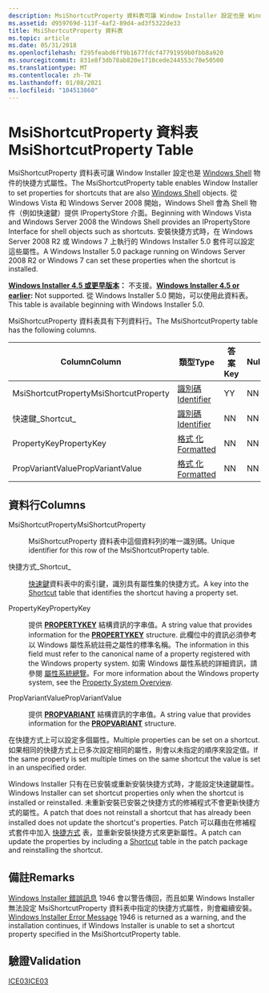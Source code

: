 ```yaml
---
description: MsiShortcutProperty 資料表可讓 Window Installer 設定也是 Windows Shell 物件的快捷方式屬性。
ms.assetid: d959769d-113f-4af2-89d4-ad3f5322de33
title: MsiShortcutProperty 資料表
ms.topic: article
ms.date: 05/31/2018
ms.openlocfilehash: f295feabd6ff9b1677fdcf47791959b0fbb8a920
ms.sourcegitcommit: 831e8f3db78ab820e1710cede244553c70e50500
ms.translationtype: MT
ms.contentlocale: zh-TW
ms.lasthandoff: 01/08/2021
ms.locfileid: "104513860"
---
```

# <a name="msishortcutproperty-table"></a><span data-ttu-id="c65d2-103">MsiShortcutProperty 資料表</span><span class="sxs-lookup"><span data-stu-id="c65d2-103">MsiShortcutProperty Table</span></span>

<span data-ttu-id="c65d2-104">MsiShortcutProperty 資料表可讓 Window Installer 設定也是 [Windows Shell](/previous-versions/windows/desktop/legacy/bb773177(v=vs.85)) 物件的快捷方式屬性。</span><span class="sxs-lookup"><span data-stu-id="c65d2-104">The MsiShortcutProperty table enables Window Installer to set properties for shortcuts that are also [Windows Shell](/previous-versions/windows/desktop/legacy/bb773177(v=vs.85)) objects.</span></span> <span data-ttu-id="c65d2-105">從 Windows Vista 和 Windows Server 2008 開始，Windows Shell 會為 Shell 物件（例如快速鍵）提供 IPropertyStore 介面。</span><span class="sxs-lookup"><span data-stu-id="c65d2-105">Beginning with Windows Vista and Windows Server 2008 the Windows Shell provides an IPropertyStore Interface for shell objects such as shortcuts.</span></span> <span data-ttu-id="c65d2-106">安裝快捷方式時，在 Windows Server 2008 R2 或 Windows 7 上執行的 Windows Installer 5.0 套件可以設定這些屬性。</span><span class="sxs-lookup"><span data-stu-id="c65d2-106">A Windows Installer 5.0 package running on Windows Server 2008 R2 or Windows 7 can set these properties when the shortcut is installed.</span></span>

<span data-ttu-id="c65d2-107">**[Windows Installer 4.5 或更早版本](not-supported-in-windows-installer-4-5.md)：** 不支援。</span><span class="sxs-lookup"><span data-stu-id="c65d2-107">**[Windows Installer 4.5 or earlier](not-supported-in-windows-installer-4-5.md):** Not supported.</span></span> <span data-ttu-id="c65d2-108">從 Windows Installer 5.0 開始，可以使用此資料表。</span><span class="sxs-lookup"><span data-stu-id="c65d2-108">This table is available beginning with Windows Installer 5.0.</span></span>

<span data-ttu-id="c65d2-109">MsiShortcutProperty 資料表具有下列資料行。</span><span class="sxs-lookup"><span data-stu-id="c65d2-109">The MsiShortcutProperty table has the following columns.</span></span>



| <span data-ttu-id="c65d2-110">Column</span><span class="sxs-lookup"><span data-stu-id="c65d2-110">Column</span></span>              | <span data-ttu-id="c65d2-111">類型</span><span class="sxs-lookup"><span data-stu-id="c65d2-111">Type</span></span>                         | <span data-ttu-id="c65d2-112">答案</span><span class="sxs-lookup"><span data-stu-id="c65d2-112">Key</span></span> | <span data-ttu-id="c65d2-113">Nullable</span><span class="sxs-lookup"><span data-stu-id="c65d2-113">Nullable</span></span> |
|---------------------|------------------------------|-----|----------|
| <span data-ttu-id="c65d2-114">MsiShortcutProperty</span><span class="sxs-lookup"><span data-stu-id="c65d2-114">MsiShortcutProperty</span></span> | [<span data-ttu-id="c65d2-115">識別碼</span><span class="sxs-lookup"><span data-stu-id="c65d2-115">Identifier</span></span>](identifier.md) | <span data-ttu-id="c65d2-116">Y</span><span class="sxs-lookup"><span data-stu-id="c65d2-116">Y</span></span>   | <span data-ttu-id="c65d2-117">N</span><span class="sxs-lookup"><span data-stu-id="c65d2-117">N</span></span>        |
| <span data-ttu-id="c65d2-118">快速鍵\_</span><span class="sxs-lookup"><span data-stu-id="c65d2-118">Shortcut\_</span></span>          | [<span data-ttu-id="c65d2-119">識別碼</span><span class="sxs-lookup"><span data-stu-id="c65d2-119">Identifier</span></span>](identifier.md) | <span data-ttu-id="c65d2-120">N</span><span class="sxs-lookup"><span data-stu-id="c65d2-120">N</span></span>   | <span data-ttu-id="c65d2-121">N</span><span class="sxs-lookup"><span data-stu-id="c65d2-121">N</span></span>        |
| <span data-ttu-id="c65d2-122">PropertyKey</span><span class="sxs-lookup"><span data-stu-id="c65d2-122">PropertyKey</span></span>         | [<span data-ttu-id="c65d2-123">格式 化</span><span class="sxs-lookup"><span data-stu-id="c65d2-123">Formatted</span></span>](formatted.md)   | <span data-ttu-id="c65d2-124">N</span><span class="sxs-lookup"><span data-stu-id="c65d2-124">N</span></span>   | <span data-ttu-id="c65d2-125">N</span><span class="sxs-lookup"><span data-stu-id="c65d2-125">N</span></span>        |
| <span data-ttu-id="c65d2-126">PropVariantValue</span><span class="sxs-lookup"><span data-stu-id="c65d2-126">PropVariantValue</span></span>    | [<span data-ttu-id="c65d2-127">格式 化</span><span class="sxs-lookup"><span data-stu-id="c65d2-127">Formatted</span></span>](formatted.md)   | <span data-ttu-id="c65d2-128">N</span><span class="sxs-lookup"><span data-stu-id="c65d2-128">N</span></span>   | <span data-ttu-id="c65d2-129">N</span><span class="sxs-lookup"><span data-stu-id="c65d2-129">N</span></span>        |



 

## <a name="columns"></a><span data-ttu-id="c65d2-130">資料行</span><span class="sxs-lookup"><span data-stu-id="c65d2-130">Columns</span></span>

<dl> <dt>

<span data-ttu-id="c65d2-131"><span id="MsiShortcutProperty"></span><span id="msishortcutproperty"></span><span id="MSISHORTCUTPROPERTY"></span>MsiShortcutProperty</span><span class="sxs-lookup"><span data-stu-id="c65d2-131"><span id="MsiShortcutProperty"></span><span id="msishortcutproperty"></span><span id="MSISHORTCUTPROPERTY"></span>MsiShortcutProperty</span></span>
</dt> <dd>

<span data-ttu-id="c65d2-132">MsiShortcutProperty 資料表中這個資料列的唯一識別碼。</span><span class="sxs-lookup"><span data-stu-id="c65d2-132">Unique identifier for this row of the MsiShortcutProperty table.</span></span>

</dd> <dt>

<span data-ttu-id="c65d2-133"><span id="Shortcut_"></span><span id="shortcut_"></span><span id="SHORTCUT_"></span>快捷方式\_</span><span class="sxs-lookup"><span data-stu-id="c65d2-133"><span id="Shortcut_"></span><span id="shortcut_"></span><span id="SHORTCUT_"></span>Shortcut\_</span></span>
</dt> <dd>

<span data-ttu-id="c65d2-134">[快速鍵](shortcut-table.md)資料表中的索引鍵，識別具有屬性集的快捷方式。</span><span class="sxs-lookup"><span data-stu-id="c65d2-134">A key into the [Shortcut](shortcut-table.md) table that identifies the shortcut having a property set.</span></span>

</dd> <dt>

<span data-ttu-id="c65d2-135"><span id="PropertyKey"></span><span id="propertykey"></span><span id="PROPERTYKEY"></span>PropertyKey</span><span class="sxs-lookup"><span data-stu-id="c65d2-135"><span id="PropertyKey"></span><span id="propertykey"></span><span id="PROPERTYKEY"></span>PropertyKey</span></span>
</dt> <dd>

<span data-ttu-id="c65d2-136">提供 [**PROPERTYKEY**](/windows/win32/api/wtypes/ns-wtypes-propertykey) 結構資訊的字串值。</span><span class="sxs-lookup"><span data-stu-id="c65d2-136">A string value that provides information for the [**PROPERTYKEY**](/windows/win32/api/wtypes/ns-wtypes-propertykey) structure.</span></span> <span data-ttu-id="c65d2-137">此欄位中的資訊必須參考以 Windows 屬性系統註冊之屬性的標準名稱。</span><span class="sxs-lookup"><span data-stu-id="c65d2-137">The information in this field must refer to the canonical name of a property registered with the Windows property system.</span></span> <span data-ttu-id="c65d2-138">如需 Windows 屬性系統的詳細資訊，請參閱 [屬性系統總覽](/previous-versions//bb776909(v=vs.85))。</span><span class="sxs-lookup"><span data-stu-id="c65d2-138">For more information about the Windows property system, see the [Property System Overview](/previous-versions//bb776909(v=vs.85)).</span></span>

</dd> <dt>

<span data-ttu-id="c65d2-139"><span id="PropVariantValue"></span><span id="propvariantvalue"></span><span id="PROPVARIANTVALUE"></span>PropVariantValue</span><span class="sxs-lookup"><span data-stu-id="c65d2-139"><span id="PropVariantValue"></span><span id="propvariantvalue"></span><span id="PROPVARIANTVALUE"></span>PropVariantValue</span></span>
</dt> <dd>

<span data-ttu-id="c65d2-140">提供 [**PROPVARIANT**](/windows/win32/api/propidlbase/ns-propidlbase-propvariant) 結構資訊的字串值。</span><span class="sxs-lookup"><span data-stu-id="c65d2-140">A string value that provides information for the [**PROPVARIANT**](/windows/win32/api/propidlbase/ns-propidlbase-propvariant) structure.</span></span>

</dd> </dl>

<span data-ttu-id="c65d2-141">在快捷方式上可以設定多個屬性。</span><span class="sxs-lookup"><span data-stu-id="c65d2-141">Multiple properties can be set on a shortcut.</span></span> <span data-ttu-id="c65d2-142">如果相同的快捷方式上已多次設定相同的屬性，則會以未指定的順序來設定值。</span><span class="sxs-lookup"><span data-stu-id="c65d2-142">If the same property is set multiple times on the same shortcut the value is set in an unspecified order.</span></span>

<span data-ttu-id="c65d2-143">Windows Installer 只有在已安裝或重新安裝快捷方式時，才能設定快速鍵屬性。</span><span class="sxs-lookup"><span data-stu-id="c65d2-143">Windows Installer can set shortcut properties only when the shortcut is installed or reinstalled.</span></span> <span data-ttu-id="c65d2-144">未重新安裝已安裝之快捷方式的修補程式不會更新快捷方式的屬性。</span><span class="sxs-lookup"><span data-stu-id="c65d2-144">A patch that does not reinstall a shortcut that has already been installed does not update the shortcut's properties.</span></span> <span data-ttu-id="c65d2-145">Patch 可以藉由在修補程式套件中加入 [快捷方式](shortcut-table.md) 表，並重新安裝快捷方式來更新屬性。</span><span class="sxs-lookup"><span data-stu-id="c65d2-145">A patch can update the properties by including a [Shortcut](shortcut-table.md) table in the patch package and reinstalling the shortcut.</span></span>

## <a name="remarks"></a><span data-ttu-id="c65d2-146">備註</span><span class="sxs-lookup"><span data-stu-id="c65d2-146">Remarks</span></span>

<span data-ttu-id="c65d2-147">[Windows Installer 錯誤訊息](windows-installer-error-messages.md) 1946 會以警告傳回，而且如果 Windows Installer 無法設定 MsiShortcutProperty 資料表中指定的快捷方式屬性，則會繼續安裝。</span><span class="sxs-lookup"><span data-stu-id="c65d2-147">[Windows Installer Error Message](windows-installer-error-messages.md) 1946 is returned as a warning, and the installation continues, if Windows Installer is unable to set a shortcut property specified in the MsiShortcutProperty table.</span></span>

## <a name="validation"></a><span data-ttu-id="c65d2-148">驗證</span><span class="sxs-lookup"><span data-stu-id="c65d2-148">Validation</span></span>

<dl>

[<span data-ttu-id="c65d2-149">ICE03</span><span class="sxs-lookup"><span data-stu-id="c65d2-149">ICE03</span></span>](ice03.md)  
</dl>

 

 

